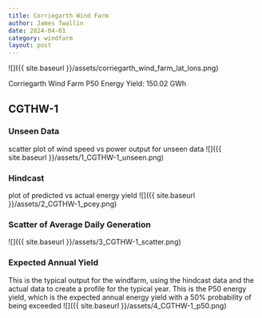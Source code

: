 ```yaml
---
title: Corriegarth Wind Farm
author: James Twallin
date: 2024-04-01
category: windfarm
layout: post
---
```

![]({{ site.baseurl }}/assets/corriegarth_wind_farm_lat_lons.png)

Corriegarth Wind Farm P50 Energy Yield: 150.02 GWh

CGTHW-1
-------------
### Unseen Data 
scatter plot of wind speed vs power output for unseen data
![]({{ site.baseurl }}/assets/1_CGTHW-1_unseen.png)
### Hindcast 
plot of predicted vs actual energy yield
![]({{ site.baseurl }}/assets/2_CGTHW-1_pcey.png)
### Scatter of Average Daily Generation 

![]({{ site.baseurl }}/assets/3_CGTHW-1_scatter.png)
### Expected Annual Yield 
This is the typical output for the windfarm, using the hindcast data and the actual data to create a profile for the typical year. This is the P50 energy yield, which is the expected annual energy yield with a 50% probability of being exceeded
![]({{ site.baseurl }}/assets/4_CGTHW-1_p50.png)

